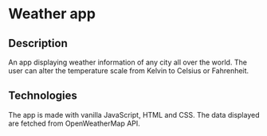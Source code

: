 # Weather app

## Description

An app displaying weather information of any city all over the world. The user can alter the temperature scale from Kelvin to Celsius or Fahrenheit.

## Technologies

The app is made with vanilla JavaScript, HTML and CSS. The data displayed are fetched from OpenWeatherMap API.
